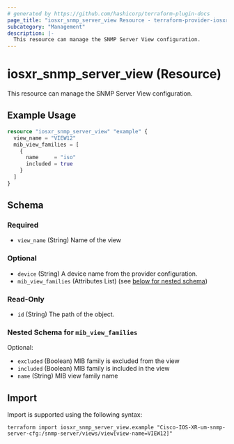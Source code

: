 ```yaml
---
# generated by https://github.com/hashicorp/terraform-plugin-docs
page_title: "iosxr_snmp_server_view Resource - terraform-provider-iosxr"
subcategory: "Management"
description: |-
  This resource can manage the SNMP Server View configuration.
---
```


# iosxr_snmp_server_view (Resource)

This resource can manage the SNMP Server View configuration.

## Example Usage

```terraform
resource "iosxr_snmp_server_view" "example" {
  view_name = "VIEW12"
  mib_view_families = [
    {
      name     = "iso"
      included = true
    }
  ]
}
```

<!-- schema generated by tfplugindocs -->
## Schema

### Required

- `view_name` (String) Name of the view

### Optional

- `device` (String) A device name from the provider configuration.
- `mib_view_families` (Attributes List) (see [below for nested schema](#nestedatt--mib_view_families))

### Read-Only

- `id` (String) The path of the object.

<a id="nestedatt--mib_view_families"></a>
### Nested Schema for `mib_view_families`

Optional:

- `excluded` (Boolean) MIB family is excluded from the view
- `included` (Boolean) MIB family is included in the view
- `name` (String) MIB view family name

## Import

Import is supported using the following syntax:

```shell
terraform import iosxr_snmp_server_view.example "Cisco-IOS-XR-um-snmp-server-cfg:/snmp-server/views/view[view-name=VIEW12]"
```
